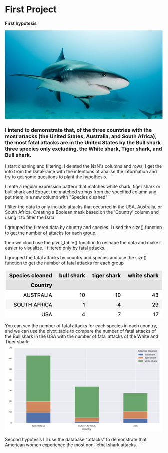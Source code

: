 # First Project


**First hypotesis**

![tiburon1](imagens/tiburon1.jpeg)

### **I intend to demonstrate that, of the three countries with the most attacks (the United States, Australia, and South Africa), the most fatal attacks are in the United States by the Bull shark three species only excluding, the White shark, Tiger shark, and Bull shark**.



I start cleaning and filtering:
I deleted the NaN's columns and rows, I get the info from the DataFrame with the intentions of analise the information and try to get some questions to plant the hypothesis.

I reate a regular expression pattern that matches white shark, tiger shark or bull shark and Extract the matched strings from the specified column and put them in a new column with "Species cleaned"

I filter the data to only include attacks that occurred in the USA, Australia, or South Africa. 
Creating a Boolean mask based on the 'Country' column and using it to filter the Data

I grouped the filtered data by country and species. 
I used the size() function to get the number of attacks for each group.

then we cloud use the pivot_table() function to reshape the data and make it easier to visualize.
I filtered only by fatal attacks.

I grouped the fatal attacks by country and species and use the size() function to get the number of fatal attacks for each group

![Table](imagens/Pivot_table_1.png)

You can see the number of fatal attacks for each species in each country, and we can use the pivot_table to compare the number of fatal attacks of the Bull shark in the USA with the number of fatal attacks of the White and Tiger shark.
![Graphic](imagens/graphic1.png)

Second hypotesis
I'll use the database "attacks" to demonstrate that American women experience the most non-lethal shark attacks.